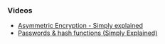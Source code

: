 ### Videos

- [Asymmetric Encryption - Simply explained](https://www.youtube.com/watch?v=AQDCe585Lnc)
- [Passwords & hash functions (Simply Explained)](https://www.youtube.com/watch?v=cczlpiiu42M)
